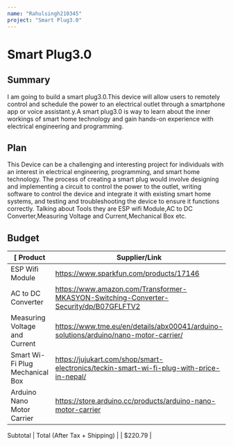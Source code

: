 ```yaml
---
name: "Rahulsingh210345"
project: "Smart Plug3.0"
---
```


# Smart Plug3.0

## Summary
I am going to build a smart plug3.0.This device will  allow users to remotely control and schedule the power to an electrical outlet through a smartphone app or voice assistant.y.A smart plug3.0 is way to learn about the inner workings of smart home technology and gain hands-on experience with electrical engineering and programming.

 
## Plan

 This Device can be a challenging and interesting project for individuals with an interest in electrical engineering, programming, and smart home technology. The process of creating a smart plug would involve designing and implementing a circuit to control the power to the outlet, writing software to control the device and integrate it with existing smart home systems, and testing and troubleshooting the device to ensure it functions correctly. Talking about Tools they are ESP wifi Module,AC to DC Converter,Measuring Voltage and Current,Mechanical Box etc.

## Budget

|[ Product                      | Supplier/Link                         | Cost    |
| ---------------------------- | ------------------------------------- | ------- |
| ESP Wifi Module              | https://www.sparkfun.com/products/17146          | $30.00  |
| AC to DC Converter           |  https://www.amazon.com/Transformer-MKASYON-Switching-Converter-Security/dp/B07GFLFTV2     | $23.00|
| Measuring Voltage and Current|  https://www.tme.eu/en/details/abx00041/arduino-solutions/arduino/nano-motor-carrier/      | $14.00 |
| Smart Wi-Fi Plug Mechanical Box |https://jujukart.com/shop/smart-electronics/teckin-smart-wi-fi-plug-with-price-in-nepal/| $40.00 |
|Arduino Nano Motor Carrier      | https://store.arduino.cc/products/arduino-nano-motor-carrier  |$95.80|
Subtotal
| Total (After Tax + Shipping) |                                       | $220.79 |

